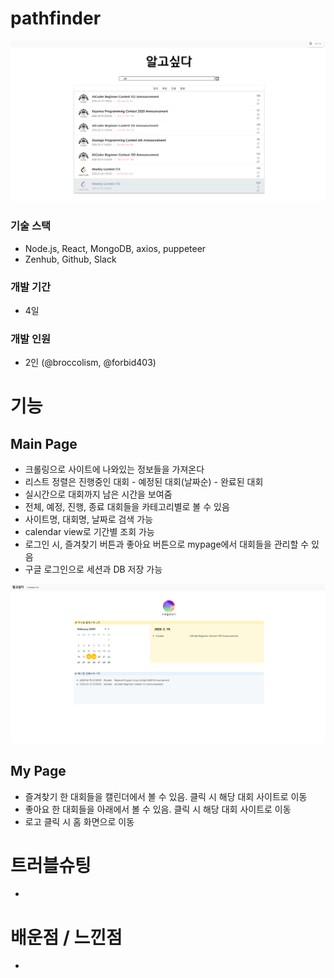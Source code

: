 # pathfinder

<img src="/algosipda.PNG"></img>

### 기술 스택
- Node.js, React, MongoDB, axios, puppeteer
- Zenhub, Github, Slack

### 개발 기간
- 4일

### 개발 인원
- 2인 (@broccolism, @forbid403)

# 기능

## Main Page
- 크롤링으로 사이트에 나와있는 정보들을 가져온다
- 리스트 정렬은 진행중인 대회 - 예정된 대회(날짜순) - 완료된 대회
- 실시간으로 대회까지 남은 시간을 보여줌
- 전체, 예정, 진행, 종료 대회들을 카테고리별로 볼 수 있음
- 사이트명, 대회명, 날짜로 검색 가능
- calendar view로 기간별 조회 가능
- 로그인 시, 즐겨찾기 버튼과 좋아요 버튼으로 mypage에서 대회들을 관리할 수 있음
- 구글 로그인으로 세션과 DB 저장 가능

<img src="/mypage.PNG"></img>

## My Page
- 즐겨찾기 한 대회들을 캘린더에서 볼 수 있음. 클릭 시 해당 대회 사이트로 이동
- 좋아요 한 대회들을 아래에서 볼 수 있음. 클릭 시 해당 대회 사이트로 이동
- 로고 클릭 시 홈 화면으로 이동

# 트러블슈팅
- 

# 배운점 / 느낀점
- 

